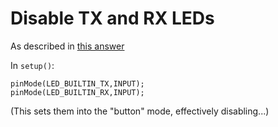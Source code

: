 Disable TX and RX LEDs
======================

As described in [this answer](https://arduino.stackexchange.com/questions/63446/arduino-pro-micro-switch-off-leds)

In `setup()`:

    pinMode(LED_BUILTIN_TX,INPUT);
    pinMode(LED_BUILTIN_RX,INPUT);

(This sets them into the "button" mode, effectively disabling...)
